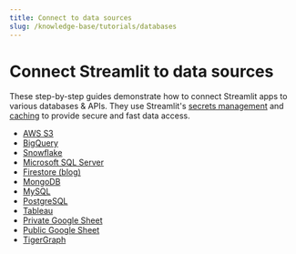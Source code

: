 ```yaml
---
title: Connect to data sources
slug: /knowledge-base/tutorials/databases
---
```


# Connect Streamlit to data sources

These step-by-step guides demonstrate how to connect Streamlit apps to various databases & APIs.
They use Streamlit's [secrets management](/streamlit-cloud/get-started/deploy-an-app/connect-to-data-sources/secrets-management) and
[caching](/library/advanced-features/caching) to provide secure and fast data access.

- [AWS S3](databases/aws-s3)
- [BigQuery](databases/bigquery)
- [Snowflake](databases/snowflake)
- [Microsoft SQL Server](databases/mssql)
- [Firestore (blog)](https://blog.streamlit.io/streamlit-firestore/)
- [MongoDB](databases/mongodb)
- [MySQL](databases/mysql)
- [PostgreSQL](databases/postgresql)
- [Tableau](databases/tableau)
- [Private Google Sheet](databases/private-gsheet)
- [Public Google Sheet](databases/public-gsheet)
- [TigerGraph](databases/tigergraph)
